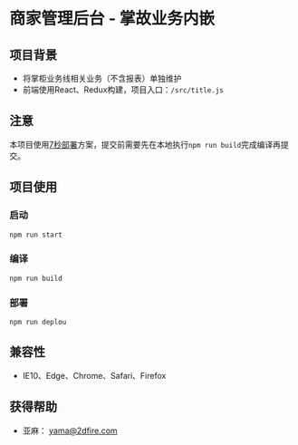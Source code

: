 # 商家管理后台 - 掌故业务内嵌

## 项目背景
- 将掌柜业务线相关业务（不含报表）单独维护
- 前端使用React、Redux构建，项目入口：`/src/title.js`

## 注意
本项目使用[7秒部署](http://git.2dfire-inc.com/union/union-scripts)方案，提交前需要先在本地执行`npm run build`完成编译再提交。

## 项目使用

### 启动
```
npm run start
```

### 编译
```
npm run build
```

### 部署
```
npm run deplou
```

## 兼容性
- IE10、Edge、Chrome、Safari、Firefox

## 获得帮助
 - 亚麻： yama@2dfire.com
